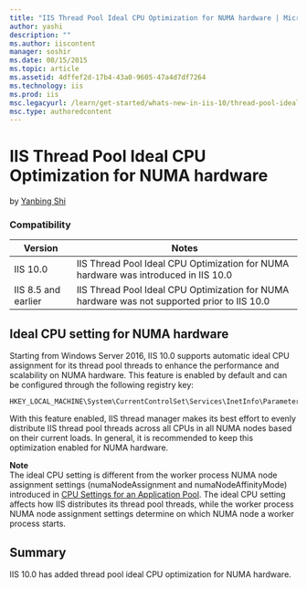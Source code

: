 ```yaml
---
title: "IIS Thread Pool Ideal CPU Optimization for NUMA hardware | Microsoft Docs"
author: yashi
description: ""
ms.author: iiscontent
manager: soshir
ms.date: 08/15/2015
ms.topic: article
ms.assetid: 4dffef2d-17b4-43a0-9605-47a4d7df7264
ms.technology: iis
ms.prod: iis
msc.legacyurl: /learn/get-started/whats-new-in-iis-10/thread-pool-ideal-cpu-numa-optimization
msc.type: authoredcontent
---
```

IIS Thread Pool Ideal CPU Optimization for NUMA hardware
====================
by [Yanbing Shi](https://github.com/bangbingsyb)

### Compatibility

| Version | Notes |
| --- | --- |
| IIS 10.0 | IIS Thread Pool Ideal CPU Optimization for NUMA hardware was introduced in IIS 10.0 |
| IIS 8.5 and earlier | IIS Thread Pool Ideal CPU Optimization for NUMA hardware was not supported prior to IIS 10.0 |

## Ideal CPU setting for NUMA hardware

Starting from Windows Server 2016, IIS 10.0 supports automatic ideal CPU assignment for its thread pool threads to enhance the performance and scalability on NUMA hardware. This feature is enabled by default and can be configured through the following registry key:

``` syntax
HKEY_LOCAL_MACHINE\System\CurrentControlSet\Services\InetInfo\Parameters\ThreadPoolUseIdealCpu
```

With this feature enabled, IIS thread manager makes its best effort to evenly distribute IIS thread pool threads across all CPUs in all NUMA nodes based on their current loads. In general, it is recommended to keep this optimization enabled for NUMA hardware.

**Note**  
The ideal CPU setting is different from the worker process NUMA node assignment settings (numaNodeAssignment and numaNodeAffinityMode) introduced in [CPU Settings for an Application Pool](https://www.iis.net/configreference/system.applicationhost/applicationpools/add/cpu). The ideal CPU setting affects how IIS distributes its thread pool threads, while the worker process NUMA node assignment settings determine on which NUMA node a worker process starts.

## Summary

IIS 10.0 has added thread pool ideal CPU optimization for NUMA hardware.
